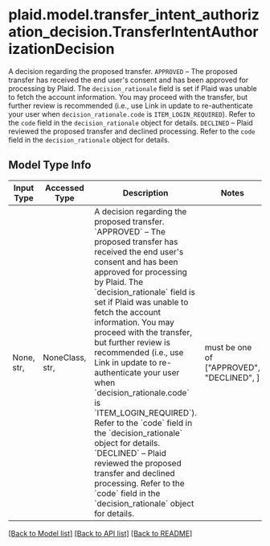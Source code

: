 # plaid.model.transfer_intent_authorization_decision.TransferIntentAuthorizationDecision

A decision regarding the proposed transfer.  `APPROVED` – The proposed transfer has received the end user's consent and has been approved for processing by Plaid. The `decision_rationale` field is set if Plaid was unable to fetch the account information. You may proceed with the transfer, but further review is recommended (i.e., use Link in update to re-authenticate your user when `decision_rationale.code` is `ITEM_LOGIN_REQUIRED`). Refer to the `code` field in the `decision_rationale` object for details.  `DECLINED` – Plaid reviewed the proposed transfer and declined processing. Refer to the `code` field in the `decision_rationale` object for details.

## Model Type Info
Input Type | Accessed Type | Description | Notes
------------ | ------------- | ------------- | -------------
None, str,  | NoneClass, str,  | A decision regarding the proposed transfer.  &#x60;APPROVED&#x60; – The proposed transfer has received the end user&#x27;s consent and has been approved for processing by Plaid. The &#x60;decision_rationale&#x60; field is set if Plaid was unable to fetch the account information. You may proceed with the transfer, but further review is recommended (i.e., use Link in update to re-authenticate your user when &#x60;decision_rationale.code&#x60; is &#x60;ITEM_LOGIN_REQUIRED&#x60;). Refer to the &#x60;code&#x60; field in the &#x60;decision_rationale&#x60; object for details.  &#x60;DECLINED&#x60; – Plaid reviewed the proposed transfer and declined processing. Refer to the &#x60;code&#x60; field in the &#x60;decision_rationale&#x60; object for details. | must be one of ["APPROVED", "DECLINED", ] 

[[Back to Model list]](../../README.md#documentation-for-models) [[Back to API list]](../../README.md#documentation-for-api-endpoints) [[Back to README]](../../README.md)

